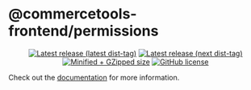 # @commercetools-frontend/permissions

<p align="center">
  <a href="https://www.npmjs.com/package/@commercetools-frontend/permissions"><img src="https://badgen.net/npm/v/@commercetools-frontend/permissions" alt="Latest release (latest dist-tag)" /></a> <a href="https://www.npmjs.com/package/@commercetools-frontend/permissions"><img src="https://badgen.net/npm/v/@commercetools-frontend/permissions/next" alt="Latest release (next dist-tag)" /></a> <a href="https://bundlephobia.com/result?p=@commercetools-frontend/permissions"><img src="https://badgen.net/bundlephobia/minzip/@commercetools-frontend/permissions" alt="Minified + GZipped size" /></a> <a href="https://github.com/commercetools/merchant-center-application-kit/blob/main/LICENSE"><img src="https://badgen.net/github/license/commercetools/merchant-center-application-kit" alt="GitHub license" /></a>
</p>

Check out the [documentation](https://docs.commercetools.com/custom-applications/api-reference/commercetools-frontend-permissions) for more information.
